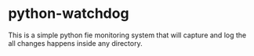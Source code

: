 # python-watchdog
This is a simple python fie monitoring system that will capture and log the all changes happens inside any directory.
